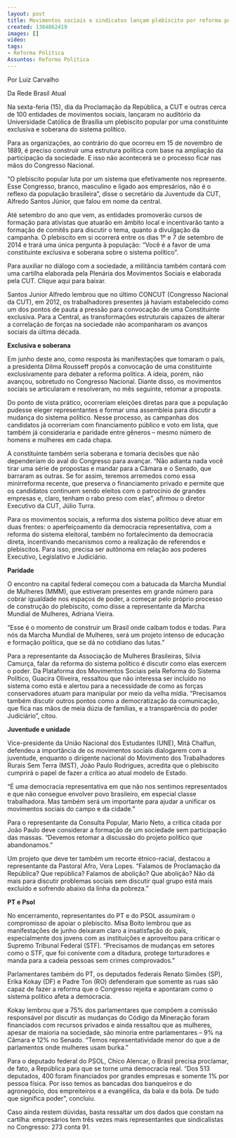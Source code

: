 ```yaml
---
layout: post
title: Movimentos sociais e sindicatos lançam plebiscito por reforma política
created: 1384862419
images: []
video: 
tags:
- Reforma Política
Assuntos: Reforma Política
---
```



Por Luiz Carvalho

Da Rede Brasil Atual


Na sexta-feria (15), dia da Proclamação da República, a CUT e outras cerca de 100 entidades de movimentos sociais, lançaram no auditório da Universidade Católica de Brasília um plebiscito popular por uma constituinte exclusiva e soberana do sistema político.


Para as organizações, ao contrário do que ocorreu em 15 de novembro de 1889, é preciso construir uma estrutura política com base na ampliação da participação da sociedade. E isso não acontecerá se o processo ficar nas mãos do Congresso Nacional.


“O plebiscito popular luta por um sistema que efetivamente nos represente. Esse Congresso, branco, masculino e ligado aos empresários, não é o reflexo da população brasileira”, disse o secretário da Juventude da CUT, Alfredo Santos Júnior, que falou em nome da central.


Até setembro do ano que vem, as entidades promoverão cursos de formação para ativistas que atuarão em âmbito local e incentivarão tanto a formação de comitês para discutir o tema, quanto a divulgação da campanha. O plebiscito em si ocorrerá entre os dias 1º e 7 de setembro de 2014 e trará uma única pergunta à população: “Você é a favor de uma constituinte exclusiva e soberana sobre o sistema político”.


Para auxiliar no diálogo com a sociedade, a militância também contará com uma cartilha elaborada pela Plenária dos Movimentos Sociais e elaborada pela CUT. Clique aqui para baixar.


Santos Junior Alfredo lembrou que no último CONCUT (Congresso Nacional da CUT), em 2012, os trabalhadores presentes já haviam estabelecido como um dos pontos de pauta a pressão para convocação de uma Constituinte exclusiva. Para a Central, as transformações estruturais capazes de alterar a correlação de forças na sociedade não acompanharam os avanços sociais da última década.


**Exclusiva e soberana**

Em junho deste ano, como resposta às manifestações que tomaram o país, a presidenta Dilma Rousseff propôs a convocação de uma constituinte exclusivamente para debater a reforma política. A ideia, porém, não avançou, sobretudo no Congresso Nacional. Diante disso, os movimentos sociais se articularam e resolveram, no mês seguinte, retomar a proposta.


Do ponto de vista prático, ocorreriam eleições diretas para que a população pudesse eleger representantes e formar uma assembleia para discutir a mudança do sistema político. Nesse processo, as campanhas dos candidatos já ocorreriam com financiamento público e voto em lista, que também já consideraria e paridade entre gêneros – mesmo número de homens e mulheres em cada chapa.


A constituinte também seria soberana e tomaria decisões que não dependeriam do aval do Congresso para avançar. “Não adianta nada você tirar uma série de propostas e mandar para a Câmara e o Senado, que barraram as outras. Se for assim, teremos arremedos como essa minirreforma recente, que preserva o financiamento privado e permite que os candidatos continuem sendo eleitos com o patrocínio de grandes empresas e, claro, tenham o rabo preso com elas”, afirmou o diretor Executivo da CUT, Júlio Turra.


Para os movimentos sociais, a reforma dos sistema político deve atuar em duas frentes: o aperfeiçoamento da democracia representativa, com a reforma do sistema eleitoral, também no fortalecimento da democracia direta, incentivando mecanismos como a realização de referendos e plebiscitos. Para isso, precisa ser autônoma em relação aos poderes Executivo, Legislativo e Judiciário.


**Paridade**

O encontro na capital federal começou com a batucada da Marcha Mundial de Mulheres (MMM), que estiveram presentes em grande número para cobrar igualdade nos espaços de poder, a começar pelo próprio processo de construção do plebiscito, como disse a representante da Marcha Mundial de Mulheres, Adriana Vieira.


“Esse é o momento de construir um Brasil onde caibam todos e todas. Para nós da Marcha Mundial de Mulheres, será um projeto intenso de educação e formação política, que se dá no cotidiano das lutas.”


Para a representante da Associação de Mulheres Brasileiras, Silvia Camurça, falar da reforma do sistema político é discutir como elas exercem o poder. Da Plataforma dos Movimentos Sociais pela Reforma do Sistema Político, Guacira Oliveira, ressaltou que não interessa ser incluído no sistema como está e alertou para a necessidade de como as forças conservadores atuam para manipular por meio da velha mídia. “Precisamos também discutir outros pontos como a democratização da comunicação, que fica nas mãos de meia dúzia de famílias, e a transparência do poder Judiciário”, citou.


**Juventude e unidade**

Vice-presidente da União Nacional dos Estudantes (UNE), Mitã Chalfun, defendeu a importância de os movimentos sociais dialogarem com a juventude, enquanto o dirigente nacional do Movimento dos Trabalhadores Rurais Sem Terra (MST), João Paulo Rodrigues, acredita que o plebiscito cumprirá o papel de fazer a crítica ao atual modelo de Estado.


“É uma democracia representativa em que não nos sentimos representados e que não consegue envolver povo brasileiro, em especial classe trabalhadora. Mas também será um importante para ajudar a unificar os movimentos sociais do campo e da cidade.”


Para o representante da Consulta Popular, Mario Neto, a critica citada por João Paulo deve considerar a formação de um sociedade sem participação das massas. “Devemos retomar a discussão do projeto político que abandonamos.”


Um projeto que deve ter também um recorte étnico-racial, destacou a representante da Pastoral Afro, Vera Lopes. “Falamos de Proclamação da República? Que república? Falamos de abolição? Que abolição? Não dá mais para discutir problemas sociais sem discutir qual grupo está mais excluído e sofrendo abaixo da linha da pobreza.”


**PT e Psol**

No encerramento, representantes do PT e do PSOL assumiram o compromisso de apoiar o plebiscito. Misa Boito lembrou que as manifestações de junho deixaram claro a insatisfação do país, especialmente dos jovens com as instituições e aproveitou para criticar o Supremo Tribunal Federal (STF). “Precisamos de mudanças em setores como o STF, que foi conivente com a ditadura, protege torturadores e manda para a cadeia pessoas sem crimes comprovados.”


Parlamentares também do PT, os deputados federais Renato Simões (SP), Erika Kokay (DF) e Padre Ton (RO) defenderam que somente as ruas são capaz de fazer a reforma que o Congresso rejeita e apontaram como o sistema político afeta a democracia.


Kokay lembrou que a 75% dos parlamentares que compõem a comissão responsável por discutir as mudanças do Código da Mineração foram financiados com recursos privados e ainda ressaltou que as mulheres, apesar de maioria na sociedade, são minoria entre parlamentares – 9% na Câmara e 12% no Senado. “Temos representatividade menor do que a de parlamentos onde mulheres usam burka.”


Para o deputado federal do PSOL, Chico Alencar, o Brasil precisa proclamar, de fato, a República para que se torne uma democracia real. “Dos 513 deputados, 400 foram financiados por grandes empresas e somente 1% por pessoa física. Por isso temos as bancadas dos banqueiros e do agronegócio, dos empreiteiros e a evangélica, da bala e da bola. De tudo que significa poder”, concluiu.


Caso ainda restem dúvidas, basta ressaltar um dos dados que constam na cartilha: empresários tem três vezes mais representantes que sindicalistas no Congresso: 273 conta 91.

 
